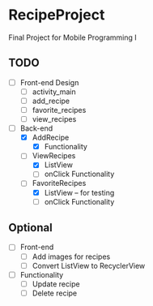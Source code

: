 # RecipeProject
Final Project for Mobile Programming I

## TODO
- [ ] Front-end Design
  - [ ] activity_main
  - [ ] add_recipe
  - [ ] favorite_recipes
  - [ ] view_recipes
- [ ] Back-end
  - [X] AddRecipe
    - [X] Functionality
  - [ ] ViewRecipes
    - [X] ListView
    - [ ] onClick Functionality
  - [ ] FavoriteRecipes
    - [X] ListView – for testing
    - [ ] onClick Functionality
       
## Optional
- [ ] Front-end
  - [ ] Add images for recipes
  - [ ] Convert ListView to RecyclerView
- [ ] Functionality
  - [ ] Update recipe
  - [ ] Delete recipe
